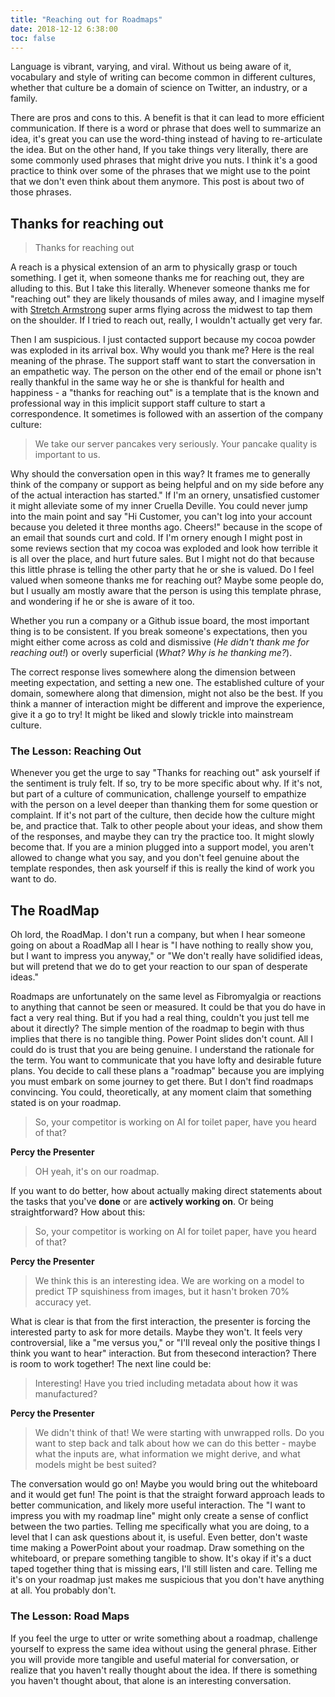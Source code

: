 ```yaml
---
title: "Reaching out for Roadmaps"
date: 2018-12-12 6:38:00
toc: false
---
```


Language is vibrant, varying, and viral. Without us being aware of it, vocabulary and 
style of writing can become common in different cultures, whether that culture be a domain
of science on Twitter, an industry, or a family.

There are pros and cons to this. A benefit is that it can lead to more efficient communication. If there
is a word or phrase that does well to summarize an idea, it's great you can use the word-thing
instead of having to re-articulate the idea. But on the other hand, If you take things very 
literally, there are some commonly used phrases that might drive you nuts. I think
it's a good practice to think over some of the phrases that we might use
to the point that we don't even think about them anymore. This post
is about two of those phrases.

## Thanks for reaching out

> Thanks for reaching out

A reach is a physical extension of an arm to physically grasp or touch something. I get it,
when someone thanks me for reaching out, they are alluding to this. But I take this literally.
Whenever someone thanks me for "reaching out" they are likely thousands of miles away,
and I imagine myself with 
<a target="_blank" href="https://en.wikipedia.org/wiki/Stretch_Armstrong">Stretch Armstrong</a>
super arms flying across the midwest to tap them on the shoulder. If I tried to reach
out, really, I wouldn't actually get very far.

Then I am suspicious. I just contacted support because my cocoa powder was exploded
in its arrival box. Why would you thank me? Here is the real meaning of the phrase. 
The support staff want to start the conversation in an empathetic way. The person
on the other end of the email or phone isn't really thankful in the same way he or
she is thankful for health and happiness - a "thanks for reaching out" is a template
that is the known and professional way in this implicit support staff culture to start a
correspondence. It sometimes is followed with an assertion of the company culture:

> We take our server pancakes very seriously. Your pancake quality is important to us.

Why should the conversation open in this way? It frames me to generally think of the company or
support as being helpful and on my side before any of the actual interaction has started."
If I'm an ornery, unsatisfied customer it might alleviate some of my inner Cruella Deville.
You could never jump into the main point and say "Hi Customer, you
can't log into your account because you deleted it three months ago. Cheers!" because
in the scope of an email that sounds curt and cold. If I'm ornery enough I might
post in some reviews section that my cocoa was exploded and look how terrible
it is all over the place, and hurt future sales. But I might not do that because
this little phrase is telling  the other party that he or she is valued. Do I feel valued when someone thanks me for reaching out? Maybe some people do, but I usually am mostly aware that the person  is using this template phrase, and wondering if he or she is aware of it too.

Whether you run a company or a Github issue board, the most important thing is
to be consistent. If you break someone's expectations, then you might either come 
across as cold and dismissive (<i>He didn't thank me for reaching out!</i>) or overly 
superficial (<i>What? Why is he thanking me?</i>). 

The correct response lives somewhere along the dimension between meeting expectation, and setting a new one. The established culture of your domain, somewhere along that dimension, might not also be the best. If you think a manner of interaction might be different and improve the experience, give it a go to try! It might be liked and slowly trickle into mainstream culture.

### The Lesson: Reaching Out

Whenever you get the urge to say "Thanks for reaching out" ask yourself if the sentiment
is truly felt. If so, try to be more specific about why. If it's not, but part of a 
culture of communication, challenge yourself to empathize with the person on
a level deeper than thanking them for some question or complaint. If it's not part
of the culture, then decide how the culture might be, and practice that. Talk to other
people about your ideas, and show them of the responses, and maybe they can try the practice
too. It might slowly become that. If you are a minion plugged into a support model,
you aren't allowed to change what you say, and you don't
feel genuine about the template respondes, then ask yourself if this is really
the kind of work you want to do.

## The RoadMap

Oh lord, the RoadMap. I don't run a company, but when I hear someone going on about
a RoadMap all I hear is "I have nothing to really show you, but I want to impress 
you anyway," or "We don't really have solidified ideas, but will pretend that we do
to get your reaction to our span of desperate ideas."  

Roadmaps are unfortunately on the same level as Fibromyalgia or reactions to anything
that cannot be seen or measured. It could be that you do have in fact a very real thing. 
But if you had a real thing, couldn't you just tell me about it directly?
The simple mention of the roadmap to begin with thus implies that there is no tangible thing.
Power Point slides don't count. All I could do is trust that you are being genuine.
I understand the rationale for the term. You want to communicate that you
have lofty and desirable future plans. You decide to call these plans a "roadmap" 
because you are implying you must embark on some journey to get there. But I don't
find roadmaps convincing. You could, theoretically, at any moment claim that something
stated is on your roadmap. 

> So, your competitor is working on AI for toilet paper, have you heard of that?

**Percy the Presenter**

> OH yeah, it's on our roadmap.

If you want to do better, how about actually making 
direct statements about the tasks that you've <strong>done</strong> or are
<strong>actively working on</strong>. Or being straightforward? How about this:

> So, your competitor is working on AI for toilet paper, have you heard of that?

**Percy the Presenter**

> We think this is an interesting idea. We are working on a model to predict TP squishiness from images, but it hasn't broken 70% accuracy yet.

What is clear is that from the first interaction, the presenter is forcing the interested party to
ask for more details. Maybe they won't. It feels very controversial, like a "me versus you," or 
"I'll reveal only the positive things I think you want to hear" interaction. But from thesecond interaction? 
There is room to work together! The next line could be:

> Interesting! Have you tried including metadata about how it was manufactured?

**Percy the Presenter**

> We didn't think of that! We were starting with unwrapped rolls. Do you want to step back and talk about how we can do this better - maybe what the inputs are, what information we might derive, and what models might be best suited?

The conversation would go on! Maybe you would bring out the whiteboard and it would
get fun! The point is that the straight forward approach leads to better
communication, and likely more useful interaction. The "I want to impress you with my
roadmap line" might only create a sense of conflict between the two parties. 
Telling me specifically what you are doing, to a level that I can ask questions about it, 
is useful. Even better, don't waste time making a PowerPoint about your roadmap. Draw
something on the whiteboard, or prepare something tangible to show. 
It's okay if it's a duct taped together thing that  is missing ears, I'll still listen and care. 
Telling me it's on your roadmap just makes me suspicious that you don't have anything at all.
You probably don't.

### The Lesson: Road Maps

If you feel the urge to utter or write something about a roadmap, challenge yourself
to express the same idea without using the general phrase. Either you will provide
more tangible and useful material for conversation, or realize that you haven't really
thought about the idea. If there is something you haven't thought about, that alone is 
an interesting conversation.
